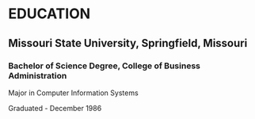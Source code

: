# EDUCATION

## Missouri State University, Springfield, Missouri

### Bachelor of Science Degree, College of Business Administration

Major in Computer Information Systems

Graduated - December 1986
